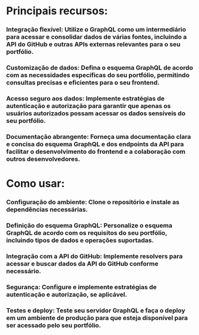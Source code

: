 # Principais recursos:

### Integração flexível: Utilize o GraphQL como um intermediário para acessar e consolidar dados de várias fontes, incluindo a API do GitHub e outras APIs externas relevantes para o seu portfólio.

### Customização de dados: Defina o esquema GraphQL de acordo com as necessidades específicas do seu portfólio, permitindo consultas precisas e eficientes para o seu frontend.

### Acesso seguro aos dados: Implemente estratégias de autenticação e autorização para garantir que apenas os usuários autorizados possam acessar os dados sensíveis do seu portfólio.

### Documentação abrangente: Forneça uma documentação clara e concisa do esquema GraphQL e dos endpoints da API para facilitar o desenvolvimento do frontend e a colaboração com outros desenvolvedores.

# Como usar:

### Configuração do ambiente: Clone o repositório e instale as dependências necessárias.

### Definição do esquema GraphQL: Personalize o esquema GraphQL de acordo com os requisitos do seu portfólio, incluindo tipos de dados e operações suportadas.

### Integração com a API do GitHub: Implemente resolvers para acessar e buscar dados da API do GitHub conforme necessário.

### Segurança: Configure e implemente estratégias de autenticação e autorização, se aplicável.

### Testes e deploy: Teste seu servidor GraphQL e faça o deploy em um ambiente de produção para que esteja disponível para ser acessado pelo seu portfólio.
